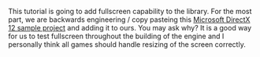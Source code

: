 This tutorial is going to add fullscreen capability to the library. For the most part, we are backwards engineering / copy pasteing this [Microsoft DirectX 12 sample project](https://github.com/microsoft/DirectX-Graphics-Samples/tree/master/Samples/Desktop/D3D12Fullscreen) and adding it to ours. You may ask why? It is a good way for us to test fullscreen throughout the building of the engine and I personally think all games should handle resizing of the screen correctly.


